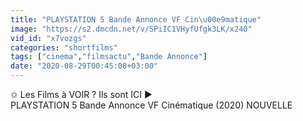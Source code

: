 ```yaml
---
title: "PLAYSTATION 5 Bande Annonce VF Cin\u00e9matique"
image: "https://s2.dmcdn.net/v/SPiIC1VHyfUfgk3LK/x240"
vid_id: "x7vozgs"
categories: "shortfilms"
tags: ["cinema","filmsactu","Bande Annonce"]
date: "2020-08-29T00:45:08+03:00"
---
```

✩ Les Films à VOIR ?  Ils sont ICI ►   <br>PLAYSTATION 5 Bande Annonce VF Cinématique (2020) NOUVELLE  <br>
